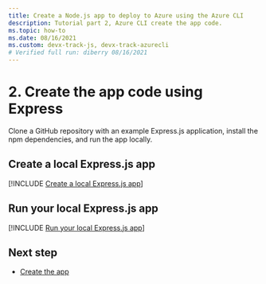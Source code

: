 ```yaml
---
title: Create a Node.js app to deploy to Azure using the Azure CLI
description: Tutorial part 2, Azure CLI create the app code.
ms.topic: how-to
ms.date: 08/16/2021
ms.custom: devx-track-js, devx-track-azurecli
# Verified full run: diberry 08/16/2021
---
```


# 2. Create the app code using Express

Clone a GitHub repository with an example Express.js application, install the npm dependencies, and run the app locally.

## Create a local Express.js app

[!INCLUDE [Create a local Express.js app](../../includes/create-node-app.md)]

## Run your local Express.js app

[!INCLUDE [Run your local Express.js app](../../includes/run-node-app.md)]

## Next step

* [Create the app](tutorial-vscode-azure-cli-node-03.md)